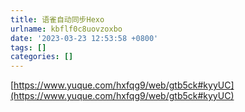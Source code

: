 ```yaml
---
title: 语雀自动同步Hexo
urlname: kbflf0c8uovzoxbo
date: '2023-03-23 12:53:58 +0800'
tags: []
categories: []
---
```


[https://www.yuque.com/hxfqg9/web/gtb5ck#kyyUC](https://www.yuque.com/hxfqg9/web/gtb5ck#kyyUC)
